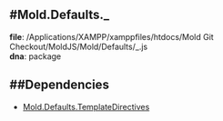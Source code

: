 
#Mold.Defaults._
---------------------------------------

__file__: /Applications/XAMPP/xamppfiles/htdocs/Mold Git Checkout/MoldJS/Mold/Defaults/_.js  
__dna__: package  


	






##Dependencies
--------------

* [Mold.Defaults.TemplateDirectives](../../Mold/Defaults/TemplateDirectives.md) 



 

 


 



		
